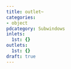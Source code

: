 ```yaml
---
title: outlet~
categories:
- object
pdcategory: Subwindows
inlets:
  1st: {}
outlets:
  1st: {}
draft: true
---
```


